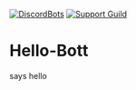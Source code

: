 
[hl]: ....
[hlLink]: https://discord.com/api/oauth2/authorize?client_id=808933876432240670&permissions=8&scope=bot
[discord]:  https://discord.com/api/guilds/798716119665737768/embed.png
[discordLink]: https://discord.gg/fqkxJjY4yM
[inviteLink]: https://dunctebot.link/invite


[![DiscordBots][hl]][hlLink] [![Support Guild][discord]][discordLink]
# Hello-Bott
says hello
